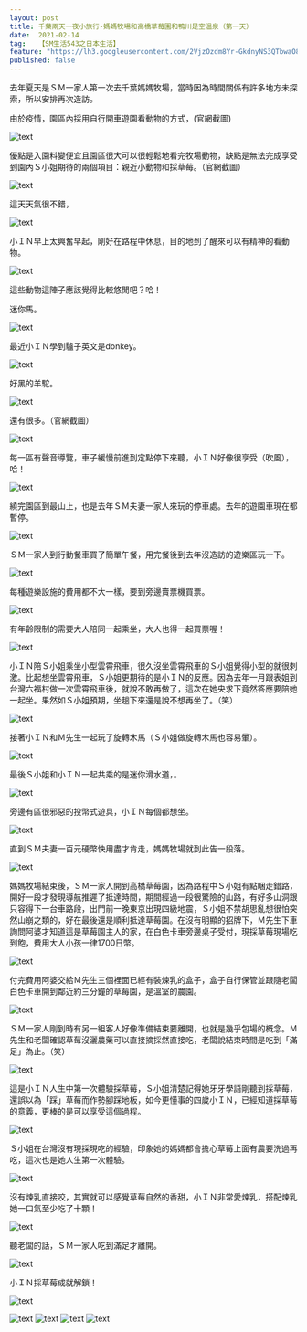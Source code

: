 ```yaml
---
layout: post
title: 千葉兩天一夜小旅行-媽媽牧場和高橋草莓園和鴨川是空溫泉（第一天）
date:  2021-02-14
tag:   【SM生活543之日本生活】
feature: "https://lh3.googleusercontent.com/2VjzOzdm8Yr-GkdnyNS3QTbwaO8msMIPz9ciOl-qhD-v2YbAWx5vRcjV5QZebiDBJYbg37coCvg5eUW2z4SwlAAVGtKDIhk5dfDXDlmuuNJXQ6x51SN-mJhWCtrPwe4zyskLLHnymi2cbJ5Fuf3e5NzUB313906BUi7Im7eWwETNxU8C-xxxKr4lttxtAIrvXS_Pk3fPLKViwlxchPbKZM0YxSQkQR2neyM5twvtMDEljQq5z9c-yWrv5-CVMLNwTdyhoWwKUdp1OXi-412XwRnRzY_Uo4aGmsabDUMGzov0IbfKj2ltHWOqn-DH09QfXXhxltHPbeRcmDoPc1MWKlUBTdKx9APu29NGdR0O5PBWhgxD1tTvgY87XUIesmpEr2uQph0AV6ScFE1t-n0SStxoVeMGUMisyYlNWwOdwuI-8UmSnxO4yYrJOxHOMHVcYYH8yHzxiZKlb01JSvWvE9S87q3VPwBwZf0m-ay4sIacfg_oAaCWGNkhbVXFQKhoBlXRjdWmUafG06yWiv0FuGHcNHeLlku9PtqI0K3_EVbLLeHL36b_xUBFrK0L_XqToaZ0yee_kI1xNw1PSOvX3jdxsrsA_AHKFjyTUBiDFkG7ToaFCVruPFlyVXusycdYvJbaYbGEnU6tfkCkjGt5bn78nrZeDVS8MKTNcH-n7tcvh4HX0IifEYVMSJz6kRE=w1494-h1120-no?authuser=0"
published: false
---
```


去年夏天是ＳＭ一家人第一次去千葉媽媽牧場，當時因為時間關係有許多地方未探索，所以安排再次造訪。

由於疫情，園區內採用自行開車遊園看動物的方式，(官網截圖)

![text](https://lh3.googleusercontent.com/HBMxEZ7MRSYH2Zbg3pHVawVBarXoqaMtjaIjkW5xM7avja4sENEZTyVtRMwLQmSm8ohT9SjHAXb2NOY1hPDjyf5rpXa5Bm75wwcs-tUF8P3DfjyzxILnlAYLQ2lFv7JCwqWcDpk1Nmk63f_XSV5l6GvJFQ2XUBfu49H4IRWmTiNnzcy-LyNt-rZLKbTQn6TctkTy3rV_dJ5SUnfACJD-BN1XhiQzVp4subNnd3SRPXNv-GynK_P7KSyfj2HlL6qRJBaSkvk3bNeVT7eWXau1j70znXjWxunQaxl3KH4tnq0Se-SXFmop9xVngxwqKuhdf5jJRR1KAyxXXt3pKArgMCdiVG6vz5cgunvTJRUFx_A_W4WT48MVH183eYPbxOO5EEGc6HaIoNbLGnp3RJF1FA7Rre30mhMiAnH5rfAbRoCA4FsQbst-e1GZvgH_G5j2RU7aPM57BX_zQTAm7xQYiv1-k5_BhTj23sAGiEFKaPzbya2NqjYQlVa8kHpyAjuR59Z8GKhxY1xzbagijAumOivGwp9dV21pIEovyK2UbAkT9KAtpD391qc4vTjFyoherkdyx7wD7Vuac3JgewmLV3EF1RwZey4P5vSkQDbr0ZPYUje2vQRTou8VIsi-i6HAE713rs6WyFvP5tBCg_pKXHZTOomwTvIKwK7EG-hQ4oUSa2J36fkZnz_CmBZ0Y0E=w624-h1120-no?authuser=0)

優點是入園料變便宜且園區很大可以很輕鬆地看完牧場動物，缺點是無法完成享受到園內Ｓ小姐期待的兩個項目：親近小動物和採草莓。（官網截圖）

![text](https://lh3.googleusercontent.com/EvfiErlk2QaD7X5ZcLG7Ol4ZrCZajrnBb6aXCOKKgWzIsQ5eOyZXsa4Ryc5udE9sLTaeJ298Bw9mt_v3Qd4nFSR6D78320cFLxJJ5nQ6HqAdLxqizMl7HfVTdZQZUJHmnDPDpnEwfB2inVrv-nVJNCL6ewegInLtYWS_LaavF4xva8ARoN98JsXxT2LtEM8uKUTTVmj1SHTBYe6xqd17EuRdL_RY_Q8H0NfuM_K9CnoTH0Tuwa17HP-x8hdr0R0PtEKNJdnh3tDs5KC_9kXAzW9l66qJ34lkFTHn160AtFWAM5rNwyHgGYDuO2TKQGn-gXDyXhta_YpjXWr1yaS59g_gEhldUQHXFISwJM7Rv24dMkHCGCThIp-MciYRs-uqSnon_tPhq60DLBPlBLC8NRfr-MBYNbos_G_N6WGMwoa-L61iMKXAaYqnAL3l3Lz90J2Atl0in_CYMCdgRg8qTBwAL5DwikRaVdl5wTJRRZq4HltSPO8FrF1HoizuXLDcyRGtGENhKdJprQ0fsZforBuEare8eUGyLpZUVWy_Cf8lueuModIp8Oqvr51oz0qwVPv7_STkjVuwDzHQeskrqZaPNZuBDylQF9o-WzAxZMEimVQqoFw3MP6JtH_T0QCstkjIo5nqp1ur9P-eZAesISFjJblJljKz9qAOHbQpRlxDOpI0cLOiCpU6kEMwP34=w458-h1120-no?authuser=0)

這天天氣很不錯，

![text](https://lh3.googleusercontent.com/bOp8IYooxgqAwN9-Q3rDC92JrheH-nYSLMlCPWhsqgLMAbQXzaMdfyNl9RMQdTByG_KbqXQI_7C8-GeBxj_joRTRJJgCmdpj3sFWOzGOjlGRw8k5C7Cn2NVQGwmWyCOX1pKYuHa2ZTvIFfGKjw0115-8UPJsAXal4LnLOn4Z84mXQ8OghXOyvK-1KdspCI52CwyBttY_DsamR7U7nVlE22BjVqOCbOS1ri5gUXkkuphx_jKBaIwjbH_6XqqxleLblfIglp2LLDCxZ_vi_K-fyWpB9ZRBH3R9sSquHxvyQ-bTwEy_Jvz7HugUEwqBOIjEyrGHm9YUM5nFBRjUxJNsm_BdU4E8mbkt4hZO3X-t4ugkimzaICTTThNkoPbbXxJn5U-atSs4xfYx01B_Cs66p5upfVtQuPXzs0pOq0jQUo8R1TQ78z6JIayWrdVcVjSjb5qHgqQuKvmwb2nYX1WdeseLevSohNmch-PHomSlkN-t6fJKAdxRH4FK0nW1_lQzp5UJltzEzJSGXPRN8xJKtWGwn2N1KsVqVmEYtBuhhGkcp5JTft-KYS_3xasi_V5sdzaB7QFj6U0OiVJHI2JJpON5CRNTracrlNErE1PMJuaIy68n3ciGuSHC2MaGUUK142CD6lLJRYhW2S-JLyGoNcnerkEzAJ01Y5u4WBJ8Yt2Ck8OUDBS9cZ5jz_tfm9Y=w1494-h1120-no?authuser=0)

小ＩＮ早上太興奮早起，剛好在路程中休息，目的地到了醒來可以有精神的看動物。

![text](https://lh3.googleusercontent.com/1hZJBLhIcMduMbLVplXvaSH2DHNgKEpDUUYnfZJxQnUPf2qJgqKjW0aKE6_u7w3V2oEya2V6CMfd95GdcYzLuN7db8hGXuO6Mw9U7i7L4cU4G3PL2gIQ66hf5PWhLRi1WJ3ArvEAPFoeElTx-5m1pUSQon2uufo6OqqIm2M1K72-nKtytqhs5Jjwa0gL63sEDHbQaQYLiMQV87HeME-aUVvHfM6uflaR2tNmqH799taGeaRZqNe-SoeuU6i5tVv8GetIeESAeIEZNDrNiz0o01ehQSTPcnMpNB2nEb1XdpHep3any2Dwq_aBS9yTK-Flwwwbpi_9G2qyNUSpvAgLYxzjLOMeY9YgaWZ71Vf3TJtA3KHITqy4q-GFDMvyMfZMWt5eJpAg5AaV6IrYc461Lzs5Y4LgjuysMitRg9j6wCZ08yriywyqtVgu163n5aSX00agrNZjJyGDCh7-R27M2529IctgFnlpBJP1Jaly9GKFwtlQZ9uteL6I5LkqPJW_P1Rmdt4YKumaOfxn7NDVIM2TzqyeshRMb91m_ptig4FtFbOnCiOoiLQaOVIhLP764L6CqXa2jRB7aqVDiuhljU0e1nMv69CUqw7fLjl7671jNgN3QQSrSf4CswMjDYgOoPSpqupHVh2aSb4ZWWebFRQkHrpjwprasUjR4HM0fCQv3fqIw2VNOfeIhsV2mxk=w630-h1120-no?authuser=0)

這些動物這陣子應該覺得比較悠閒吧？哈！

迷你馬。

![text](https://lh3.googleusercontent.com/oCTXPVodyMS571L_Aw7-sqFJYeQQ4aZ__AAEH-hHLu33SWHyaHv0ykv_wKxxEGIadpjnQbuIuqfd73M3QvNe6sOE5gqZMm6R68sxtSKAjB03pl-1bONobcQ7JiMqrMbl6RkU35c9wg3H39yriEJ-vsX4IhHxv80-i1OGX_Vb-t7VeVl5q3NhIxNKm7CsWp82lA6-UsDDgbESQn2UQVvoVvjchESjenTFJOzJGQGmgu_K1mR504qocLkHTMqwtKPdqzvNdQnP3ZUEkCSTcg9svih3n6JankbT9nfQx9r85oth9CU3a-037Dh9RZgh_lb-2HBOFmqEJnJXwfWk2lGFIKFPatjumEi6dElljNVKeJi8gZjSDoCLMopMKQp4rzLyP5H6QPcgagxOJKQvrcNHqD0H3dpeE8stF4Pw66O_Et2sGXZ2sjbsSVskOl5g5E_JpW7bNOAAjkV2q-GfyeYjH5rfs-D8Z73adbEr3L-EojAmgyC7RoFMGwpz6UiNpcmOWC5ZNWb-5FTfViTp-qPW5AKZHMoGWAnMZ6bBTPN7s3MsQ0542ut_uWimKzO2RgHh65Dd4zuwLkl6RKj3E24azPezpPNTtBVCqV4O6mBrq9tijatSzmQH3c0qsLVVCIwDGMRtdyq7uHRWQ6ELsK-P4DRBj4T5YBi_HUsEJJZ1AVnz2dyCUABDDF2PesmwhsM=w1494-h1120-no?authuser=0)

最近小ＩＮ學到驢子英文是donkey。

![text](https://lh3.googleusercontent.com/owpy2HgWsPza2Mgth2U-6CZbVYqB1d3R2Gu_oWVqEU7WX_bbPfF8hUrrwjaoGSQlGXly_v1FOEsKj9dVxS128Dj7hZ7uivGgx-pA585ZLKP-2ANcWr9y-ID9e0swQhrUM15G8QupvkKMQ6dNhC0YaNGWTVRIeRY7xXgYMwoPTdpMRSBcXa6L1u6y8K05cSEu7mmPykw4RfjUbasdTaybUF0JzQQFu1_XpNlQtONg0cN9mNQ6lBTEWgI9uhdkgzB22GYLUSp1ize3HBWJKkMz2dpje09zyZWq44pei3en93awq36gGkuTqavFGYt0c3PEXy5wFXETEUdfED2n7S3OD0oXT9UOTWJ873439tDCadHjhGK49Tlx9LEoQjtINkYK5fixrsDsDZwnK5hYwzHuQA9hx9ARQCv8eqp5IUd0lEQvRM0aUEEtP0_ibA7c7xFxcFDdBkXMNYAtWInmhAPaAqq9J7g3PCCULWWe1YZYE0fy7LUIQC_qDF232pwTZRXkyP3KUwQWgkEC4bG6e9Fi0nL7ePndc_YePPTqsmD_3qP384Mpakh0xIgmVFqJSkP2HrJ-EuFlCOoPDXYH-0VgiJtUBKILYyinX-mgl3ceAqeYbz0XbXxOTWKOS4IKUNPXVSU0KVWxwazS4_sOKWnMKdeRPAL3tf7PjvSIDTalC1HBm0ck0SvqGZCkolDBgNk=w1494-h1120-no?authuser=0)

好黑的羊駝。

![text](https://lh3.googleusercontent.com/ATiQMrGgnmJqK8_cj1s2JG3JobfFVeKCcQOh98sz08rjmLcimziCgF3oeC4WSRruqGt82M1wX3XPCv29BVcLwCNdyWLCJPD7e6yQj_jrWpjJIQrvfZVg3RsZm7AXfeYuXVFu6XFUCSI7w1NH_-_idSxYZMoCUb8ksFuXMrXpEfMfJprVGzTJpWEHbQ8SCr8o9pW3CBejNsvgp65DAZcw9sPDJ6tcgNjHIZckLyjQf5xu14Ku-qaH6GSTuLQwbu5weL7-os0DJBrI7UeLYLHoxABsspd8k5TbjzDg1YqKxCdKUghV4AWJ9O6S_jGeUsBjL1XjoKfJLQuQNRC7uxik9crV4P9P-c0NziJm4Ax49UsyIrf1G9jjVWou3dnF8ilmYYoJiPFEqdpA_M8YZ2xvMDX-x8AarNGvxBZvjTxJjPObQn3pLFQj3L_OXaUX4GMglj-WlFuahcvXeAlWTs6Ez7YIsa5-gsi5GRl7o1PcKofRlyfbYu3c414GsyC-XimdUIFSSmh3mpDvaScS1K3E1jYz3vh7ocm9s2MW8Ygp66g6d0lE5J5zS9RDF9353UytqbIoJMpZ3MBzxu7toxnwF5KmBNqrhCV2L0ub2n2EB1LAqjDqHuQ9IS0_1Pq3RNF3fVWWKxmegAoOv1AFQxoPe9mrqGW0tEGn19ILGj1VfBTmQUPKeBpxA6cRHvdMgfQ=w1494-h1120-no?authuser=0)

還有很多。（官網截圖）

![text](https://lh3.googleusercontent.com/cLfnDelySFflNhSnIleBw0QraHm_PAubyZNkvmZE4YW3waV6ybvqIkD6ja9c9a0l9AQ-Shf_yHd-glqb16k5SeyBMgDb_Ko7TrjwSCFG5XcbYfAJH2U2w0KeIX2ofJxZhXOX38KTrvojYd-Bko_d5UiaU9LyAECJg8vw5RLr4zFMit2fMqAPMF7p4Rwt3T_9TMV07Kx9x-dTTyf3658yjQLJJodqE_tW6ZUU24_OEOOZLdB9BLcoNooJMP9bGStOU9rOkl-P2eXl9pHwxI5J86250qpEoYmjcCvdnmZjg83-z9V3R9ZV4SKIqKwPD7NkfaGxKOlwCV8gk-6FoCWctwan5NFdP5LJoMe7GAT1Bfj12P7VumdsWdczcg-kDkx0kqnK3Z7IvdeCH68wXVv5OFG-huwa1v94_bAPBp5lh5tDyU4o5OsiNM4wXjOeawMnBT2KmJUTKZY1GSuJLTBbTEzpFF09angJhFbX7a6lvLQT_dzVcCaabnf4PVdTRnVlBXyZsDCu-exT7m7QjFy2owGgtTv2CpXADQgGy1hG9a9Smz_92lcsptGwmp7dqMSLBU-o9uTzQiJVvH_sqoFf-dFSc8GvjhJJacIe6aLB5WEqK7HVf1oavHgVyGBW7Pz3lW0f_nZffWf5w8P2HO8McWN2FYwPUKAXz_7WIkdWWABNaxm8Om94PnrYlcfqALw=w432-h1120-no?authuser=0)

每一區有聲音導覽，車子緩慢前進到定點停下來聽，小ＩＮ好像很享受（吹風），哈！

![text](https://lh3.googleusercontent.com/VscKF5Rew39vBImkM6-QodRL-TBz3IcHsUF7t5CLJjHeZqW9D7uZq5V7kdahrxKT0yGVvLRoFv8YkqP320KOTScAYwVonlkimGFRooNga9VK1p7pQexoANqCbSyKq7sieT0T8BobqIYLRez2DLwZykLZ8OmELfBvtLInVpN3lDEnaQVtt0WR-unvTR9byL8NqA7biz-IuCYdEzOFjqVE-We4kvvlpinEd028M7ZcNbTN3FwSV_2z2OWrfFERZRvAMdrHRi5AdWn3Evo53WEpCOSq9j8nI--nNjQK3thO36WSrKqPppHjGfNGaLKZUTq47CDWHA8AIYa3gzI7ZHEWR13r8yIjt3KAZeYiqOTkx2-wY3RU2lr-IKNp0t_cIUNyYWxpLWmrzrQV2etLvjLhyz6vedG5bjzSjMstWVTGM0Fi0f0bJTv6CVgmreWeSgKy9IUt3MUEpt_DPe79L1BQKXAuVnZrh8RQg9WOSDuw-VBH2FPAR2fSpLhWGVEhG0qi0FN1G9rRqfiNKfRri-sxPkpPMNo5GqSyBasVBBB6gbPdKgl4V2yFhEQiTngA13X-_4wXwiHQRJYWF7rfLn13ygOuKhWEudaMhWgx5SpqWtptoo-f_j5xQCzXT7dV_iHyBlBe6rgcXWnhth1_uBt7wTCSDcIRZRHAaa4yvY3gdpq9azSAxMqy-ehxZ6_RlyY=w840-h1120-no?authuser=0)

繞完園區到最山上，也是去年ＳＭ夫妻一家人來玩的停車處。去年的遊園車現在都暫停。

![text](https://lh3.googleusercontent.com/Cmu7ok2zKwTL7fJ7FAKeMzGcildA9BzIpLyF2yP8cEc2K66RSMBaHv6Q0nqXGVaHA84sgqhgOvgkgBs9TU_C8nwfbvL4w4hF8c_0m6W38TMQTa76Sd96oP0UXM0rlmxPniC8Aos1En89XmxPKHt9juzCPdDjqwy4lVhE-usYE-5P2f2h2kTv4W4yddq5O29TzZs0rtLYpwf1dyD1UGf1Rw1pjuUzQ9yTftYOYxstsgLO0pI4n78fJiRARQXfjmtZ3kAZ7Gyh7X0C6yMdBIvC1Cf0PIW8s7BEdottL9H-Ba7bcXQ-T5x5w9RDzARwJHttTuXM-2fHvGD5gTOLwo-LCo1UL0sRaFNv7gH4kN9BpmC-RZrgJ6nz4yah-hruUo_9jUVvohCftb_lNP3saQMK9NORR4HIXgdlOU7_QqDth3jIn6ptFJIPjtMWOI-vOwcFJ5Qlu4oO2ObHtAmtZfK26KJerpOgAYa5sQOCVzaAYcD4_rp24D19bMJs8EHmYfQKpVIFyD7Agh8LMvdb1GMBidPhu2vTfmdJoZbRin5CV3cl3V_yw2Iz9Ig09ODvg7Z5QlY6CTvpEj2UGz5jNTJRh_oljl4-KFmcQwCwgugzFSflWfZ289tA51HIXYKlsm_vvldz8dRPmWgYwTFdI3UPyZDKCdBFSISHw5rPqI4G47I-O5Qp5bCzSv2OqotLyrg=w1494-h1120-no?authuser=0)

ＳＭ一家人到行動餐車買了簡單午餐，用完餐後到去年沒造訪的遊樂區玩一下。

![text](https://lh3.googleusercontent.com/YPWKVeWidHxaYKNS2VQGRqbOawwuF7_--iStCOCqox7V_FGm2eJfiRiitV0So8O_3vhh80BQEz3Sd1HpI_q2Q_yOdjg-L9PZA5aICv540aApQlmIeO6SLFpQnPBiT4RnVVdsHgYf5GQMZBHqmBzJTfrUVRMtYtR0QAoNostIrhAQfYQ9lGKZx7igkviSCvkZidghdYA6UnAfTJPcOzB0hcq30CfDWw9EGfwjgrEVcUrLBija49RK4Uv2C78jRoJW8QVdJP7QtZcS5OPyNtRlsYpk_RaJyNSTHt14wNtMvCJ7zpqC-FX9ZAtIS3lvARDeN4MK4tRpMOYx0lw0lyKFTOh1Lq64AqHEDPtYz8qjv6CAN5iY2f4upUV5UTA_3FVQxtE_jmbGOs5qud6Y7Wyz46Zag0_NdRf6ZKgpfPYJCEtHWB9-bVTSV1JoMMOxkagNtoPCe3JY4eLgxywwpvFnOeAjjxTJvFxD7e873E7SBtxNDxwsIcLYYmOtSUF3JRyASzk3U-PFwkw3DZFE0BZ9a1d_l7b0wN5Unc2T0EdG0iC6dXhPBRrwxhaX_Bt11UDD9RnWkqNWM1W324wEl7w2V7IdR2WbA1kpTLJ26nfqUF15qX7-YtCaGeTGql1MLOPd7VydO9rTVLE8fwnuSVW-Zb9-CJttrPs8qD7WJiU9zYD1_luh1K5-t4-oMv-CtNM=w1494-h1120-no?authuser=0)

每種遊樂設施的費用都不大一樣，要到旁邊賣票機買票。

![text](https://lh3.googleusercontent.com/U04YCJLQ_5yMJftGWd2Q9INaWBHMSiMm4ItpAJp6j1hrUGs4_RoOh4P_kL_cKS_hmumkfvG7JrkjKRTpcSCf5k9yNlz3KUJqgy16Mz6xY8Jyu6WyGJ032jBXvjulo76Wu0l0TuRs9hR7M9TEjs-nuQrcMWcHmfOoVAv-RTHspaQ17SMPKHIzdy1llMHo6GmQLO6TD1-GbJ46CVlBIUKxD785WZKxMXQht9FbrwDpX_AHKVDf3w1u-VQha8_5QOuw0VH_RL4XVubsuoA3g5qfkyMp8baLHQEYAABMilcAhQvUhc7eLE5ixuPKStPld-V2K5U2f2FYoiGtwY4e54ZQr5ameuKz3AM5KrcZ_Oc8h3njdf2EX6s9dTyhQ7yuv1q87Yzn63CurjI8WwFBB_F4dUvElBW5ZnxEzespvuv5NDpvOnGf_fHII-mS-0AOUGc7xA-p-mL-fDB8C7ou2ANp74OQVuOHnur3X5k1VYLXaXc_ZqWqsuYzJZ9qV8CJ7K0npotk3WGecPI58CFQJdWGjFpi6gXXrXXfqiSmzQIb0wf4hRVvDRxbSpz0aBpUavO7jWty_WkibNP3C1i-HwCRUnPV8wtnzQiPPhLlBu7pqTH7dktzl29pnwkCLpQO5Vh2XkTST7BeuXwt1gCq5oSMxvuwf-SN0SVRX7MLmeuVMj-mFgIyeFWqg-cHKX5Prrk=w840-h1120-no?authuser=0)

有年齡限制的需要大人陪同一起乘坐，大人也得一起買票喔！

![text](https://lh3.googleusercontent.com/j9ilaXPNDRkktH9yuaBi38uPgMTrd61wZ38cWZOxBkMKEdK3okmDMohZtsnYhEgSiBaeMVfpsIQNYJBoVQfHYwPWW7Swpmu49e2hKD6jeT9qemqcWJCJcX7DSfFTF7qI9otrGdj1ewSVyO-UCXzM-WbLb3sXQ0UvgYwUVZKN5uIrcRz4OZuDUoZFUCzU6rbhmxW1wxkqqAdCcmnuvZYPNLTvxkQl4O4wZFKebBge7KFzAtsbsbcsH5nEtAgtrnx94XJhEFKebsynISohAJ24R_n5MY05Grkr509WJD_ldwZA3XcvebdQxncCIxgCZ8QfbUvOdEqpanBeivN_aaHl-NiwyZGLwQOMbUEZK6oS62b52GkUT7rPEHgyac9rn4kt_ldq8YpTJ-oEYDk2vnQs58tlA0B2nEJwkLB2uV0LzcER5DO0XQ9ZG4oGwRQjdr40M7h7owNpSsnOE6ucJt9BBnxWFozW8rz99AqEw9gYOJq7LN9B-LSHC87ThbweaxajIKWQJcNI1xqQChqAYjfThejsfQaF414O0LN2d9lZNd7byzvEQ3rGsuzqvX-ocUpNy1poF2TGoS9XLrkUUsGjsLa7AiLUhQ7i95iegzn51mxydXVXX7WoPHZp9ZjhvCVwSnLI9zX3Z50ImPUVpO3S0iJd3JfV-aFTky_Ooxemq4mEA4vjKSGYucO8GAl8YhI=w840-h1120-no?authuser=0)

小ＩＮ陪Ｓ小姐乘坐小型雲霄飛車，很久沒坐雲霄飛車的Ｓ小姐覺得小型的就很刺激。比起想坐雲霄飛車，Ｓ小姐更期待的是小ＩＮ的反應。因為去年一月跟表姐到台灣六福村做一次雲霄飛車後，就說不敢再做了，這次在她央求下竟然答應要陪她一起坐。果然如Ｓ小姐預期，坐趟下來還是說不想再坐了。（笑）

![text](https://lh3.googleusercontent.com/WJNQg3xo0vHPiZCG1cC0zMDWESNcCLvmc5xItrkuxIqkw2P2CEsJHcRDydu90BdQ0K3eykzgD_49sjAXQWlgBz55yI36-z-GZEVriG51FL9bQNdXBL8a3sjciL4QpP2xaGHs5HPhZi1e56ooyUnGJ71x1NRCmWwIDHyPsfayw5dLSNupfPT8QZnfwu9NpYtOFNVxgWa_aKPiqbgCh7FLDEmssfxd82GPkgSnAD4HCNzd_iz2xWTQlu42cTSKqIgZBkx1rV6vnQligPvI035XMCv7xGVvN4mfiG5o5Eu1hnYwXtvZXe5k5FyMLVWbA8w_RBO-SRbvFoK6dscjrdjyoWGrIr04Wxhb29pZrp0schanLj2pCyA5CS-FkYKGQ-79Od_wAOro6-XgPBQOJu52NodUDToWQf2KD6a29ETMGqhz3mZG72Qqqj3EKaDttuvrFsays-BkdQVdGmQTaRUQPv5UHC1On9Nt7zzgDjiZqX40p2jjLC7bpz6Tcxvkk3Fe9ZEfeecVvV9Y_PSW_N2cfTO-qCbfiVq_Nc0oGE85c0t-9NN56RIE_QDKKDjquCXenNsIn_yJgUvWwJOX_gNqR2KT2IafIB6nwen9zDkfK5nG6yvY9uJimk5pNxUhr76JXRAbRob9-H2ky4lN915Y7fBEKyE1uV8mpe5O5PjkJnMudmyW35oTyMQDxPGeVgc=w840-h1120-no?authuser=0)

接著小ＩＮ和Ｍ先生一起玩了旋轉木馬（Ｓ小姐做旋轉木馬也容易暈）。

![text](https://lh3.googleusercontent.com/hXqQbX7gKa46Rjk-d8FwaVQtoQTMzRdqlgDVuJjIw6vhrh-kfV6odyYgh7p72njy-9oe0R1o9OK6emGEJMPlTNHsDvPmhGCiy6phdVZNbvm2BTPXkozrC8vt6deijJ2h9YoCUQL2Qcc23L5j5gwjEIiirMk5ad9W99yePeSfAehz2-jYbKDMwahFCxKJTeHJWjtWLISWwGQ9XK9G__v6Oi0u9h37c4LVDe7jFc9GtNM-MrymhWAAdkqu1qVUSllK22i2EMynAjs-G8pt7pEwaeO79mKcHaruGd5iA6vxupaHtkKG3PQt8NLldUfln5ZZ3p9Jj7b6sjt2mh_BVXfTqOz7jwWCyS4BAecUSDxeVFpp41EOL-5EabM5TgBbpd6bqfGc8AZmOyvGhB0C8FOG1uq9S7e986nk0r3Qd1_jRlKQPTrYD_rdqa7AKSry1tvs4XwgGxYBWjGXjLDhjhju5nlp2QN9JirG5psE07NbbF6JB97xIqqk8lQjzUXZy44FNGLdSis7IDc881seHg9LIKMCRW1Krx-Sul5MfXGW3atRErYaYA4UZd9D3iqLksH1CisR01d5w8UOI7hQzyi3tr3FJSuegcAsvARbmDnWGuyXuYHCQUiJjPzaUuWoR-0mD_JgVQt4l8l6Uzl8RtJ8M5szVRqp0LN94ega2aC0GYFkobVQxBjzcagdrAuvktA=w1494-h1120-no?authuser=0)

最後Ｓ小姐和小ＩＮ一起共乘的是迷你滑水道，。

![text](https://lh3.googleusercontent.com/jwSkKQUWGGe99kvCSRQmd_kKQtwWuWoltOv7wwPkvAfCxSfmHD39lXqn5aLsXWCSrYjUpBtvjXEYc1ARXiMyZo595bNjfFiy7TAvDNKv__xTD5baS9cc5le1X7NKl_8I8VWrGvoI7wST5P75GHblpP5C7t_xcU9l8uYr4Ic0s_XmEJW_zViD8JaeDOw0wOfWQ15amEleY6cWOVNiOcj1ocIopVsfq8rN6vAzMQmwbZDP-USynrD3K2lVmsYYYKhkI0hcSfR5Pc_eiWAJVoNgquFFUwFkKbVgjJH07IDnOJ_Xml8ugll3kJNgwoDckXsWb6cvgQyyZAyZKpjPUoQGg7iXieZTI3DsI-MjBJHj9t0Gv8pjPNCgxwLvP5ENndMdJ8lz42WYYjcwFuEEya5sEvvY45rEMtm6HIYH3Q2_c-Mh6IjTw4A_54kd4N7srDig9TCwnrBCqQmsypZYomYJNtfucz5Dtooo07c26qdAuGsTMpFGrl5rGju11MyUdxCL_t8gY7xqODmwXNErZQF6CdcFcIilY8fnCWe-1BrMXcE4-X8BBBJkBr8opxMVOEYn_E38LXBGnJlH-YvFeCH-IwsZNLbrxOTUX2yEfXcLDYQDNwt5zJGj9oh4mILeI-BmaKE_k9INAj9q2IpPfWUPjWTFDEC4vzauByhL3-vxvcivoORY71loCZ6YFpKUwts=w1992-h1120-no?authuser=0)

旁邊有區很邪惡的投幣式遊具，小ＩＮ每個都想坐。

![text](https://lh3.googleusercontent.com/qcDxTdzI0hhkGiaKYjUsdFRQ0DZvJ-4ng17UYheYpE-Y5Bioc0OB-9uZf4Wo22xegZmuVNc6_Er174rt3VNz8o2_-djzik7AZOD1ImElZsluBSvoJWO2PWh6ZpCy2-3OEVfBrt3B3pnKeGyTUxqY4CR-EJnLxGX-bqytpc61eXhdHsFznoHB1kfObvqFlvhncteXdytDSGTUVx2edKk7SPxoMoBEI4ouBaWqsxMcOIUImRQYKNj8mrfqQRv80qQIadtJcNRe_WgOC4-VqJO-giob8lTJr4CAdCK_gouhd9ZsmC4zSyUUEmiAo_y8QE2lxHipPTAB8aivlS6CCy3vbaELX650Ewg9WDWkEKy2fdvEwWnxDL6oA1p6NWOoWaOuNI7yl21NOh6v3lYn7cLej8LmQWMPdP9uEGO5VEpqys-TQcfurJpz0fn8x2MjdoYkEjvSB9Op3qeAZTc994WERqT1jTFPn7emv0cX_8HOo-RLyqt28sxG9RgpAxS27pHl3Qq-ncOxCrxjWgnto4Hs6sIMLbN2IRB3PFVLwzlkt-YFnr5Mk5TJQUvSfSNcGfuumS26i5QQft4yCr4OjBh-zxeNmKYinJtMJr8nRL62c8CYj4JvYXUSp17wJBUZmBJ0lhyrUYVBFweONtX2DFpalvJGulqjFWd8Fogge93LNeiqYyA8yMxlc8Kyt3zK9dA=w630-h1120-no?authuser=0)

直到ＳＭ夫妻一百元硬幣快用盡才肯走，媽媽牧場就到此告一段落。

![text](https://lh3.googleusercontent.com/gma_aNyFoj2Vplkszd_zBCAAOmY69035mJbYSP-gye-498YOssuA9TQRS7_kdYEdgB5EUGbiytJpuJDPQR_luHZlJCZK0BZD-fTd3FHH3CFxhLTvIZSyS2YfNIPj-9lpdAnJbCNQMVRhYMMkQRlB7eS3Hmbain5GVkbKOqR7Da0NV62EH652n-qe7opUoLQul0XUF4DpYC5VqhIxHLmMPV4Flm7w6A6DPcXxL5J5dqWyD05lAiC6cAt3CTf0ej0q5Sl693kR-M8aC3egraXVtq9j3jtssBx4SOdBoRlmSkD4nIJ4qXQM-jduaqrhm5qEaznWeRURC7C2ItD1ttkhW12C1B42IxqIe5tkDqCnY1KM331APVpzmE6ATs8waklBcgiAhnSlZf5N-RO658oawt5LGhyl-h4K-WeBvKCCVOBR81um0byioKCEUTjeNqGwJLfpuTWQjuAvtfbvvIWBYUgeIhlQrCB09Xkf8aAManeE8dOAQG1_cGCfMf4cYmo4Aay3Fqdj936-lEte0oNUgv4iS2spJLTq1xOAdZlfybSpUs75eBwF4WtfliPxuF4eZjPW716mGOo95DYr69ffO3yq23pYBlmZhifKdL4nbErG3FajXyY2EpvQyLlZev-CDmvICR9UGXwgJy2NekEV5E41ui4EuhAJ1XzwUuIUllqpaeniLRSfzbMX5W706SA=w1992-h1120-no?authuser=0)

媽媽牧場結束後，ＳＭ一家人開到高橋草莓園，因為路程中Ｓ小姐有點睏走錯路，開好一段才發現導航推遲了抵達時間，期間經過一段很驚險的山路，有好多山洞跟只容得下一台車路段，出門前一晚東京出現四級地震，Ｓ小姐不禁胡思亂想很怕突然山崩之類的，好在最後還是順利抵達草莓園。在沒有明顯的招牌下，Ｍ先生下車詢問阿婆才知道這是草莓園主人的家，在白色卡車旁邊桌子受付，現採草莓現場吃到飽，費用大人小孩一律1700日幣。

![text](https://lh3.googleusercontent.com/2LYTLe6QICxdMip4DVNxOjn27DYtAb-q9cGNo-b0TM9NVKCZuNAsecXdxzK8D_zHh-E-IncJf1fQbtzJzxpG_DhvbzRYorSsl2XiAtN4QxYLUQ8vn8zf0qqCLPHqLopyacnavSoHrGLLUuxeSIcM4bEUgWypDLzRH1PGuVKP4E6Aoedp-MvH6w5KW7ZworjG0BVmWXHg09oyT7t3bbwJhzlgOjiiYz10g3u3oTOwCIgGr4omW2m-_x-aksf8fv3VsYl9jGDDdWpInPzbHQPO3Z8ldaafxOde4DaVnxFliXoAUxnoyPhEecPVHTB45udagZE8B58SGiKcBDtDq7od6ohhkDQAtAyDEd1pHjOBnvj44QU8wuFJL65IoEjMBXRTc6RCWKF5DWPsei4QdpFBsHVnilVTXjlYuNAzG_ry1wLgbNyrZ7CodAbIiDAdCOcz9Y3ijVekPx8o9JK-VR3vn8ey9X1TwrTBZR22x9t8Kbb3Os0Q2FkMj6T1nH1CArueR9Ng-25-BbBnlK8JR5yEyZUzm0Rz4Z-YtDAvhJOK07LdsJ_Rkx2lHM11GMYrlPyrM0hDEOFYRGmZPd_tPzf3gD0xk3BuEkShH3z2o2XOflsAtQF4NhCFK9Dy6BCroMYarBEAyp8MZGXMJ1J3qycP7PEuLBYpz6HUiXj-dtM5Xd5librCzUVDDkbkA8yowko=w1494-h1120-no?authuser=0)

付完費用阿婆交給Ｍ先生三個裡面已經有裝煉乳的盒子，盒子自行保管並跟隨老闆白色卡車開到鄰近約三分鐘的草莓園，是溫室的農園。

![text](https://lh3.googleusercontent.com/_sh86iVWRsaUJhPonPqS0FiRFXwdU00g8dG4RWXD--MCHWI_8ACVwGzgt-e2XXNjXmNUCS3BQvsLEjxfDqhmDLJ9CH_G-2JOCgAA2eCyGaS_h9XiQ2GkousmkaWsQ512JiC1PYLpG5ZTqX4ICFoDTjK-Buy4KBY3oG-I3XyYiYy11wVeqcYNbEoF--5xScQDi8Wk5P6G8VMVymaBKk25DBwNWB4mwYqFdALtay-eayx1TyRj9YrUp80dW56kNljUrJJwCw1txx6giKWICguwjLP12MDSpIQlHhYP67BYMHonNqwOLcY25OrEFwZaVOPVJ7yoYQ-Rb4q8_zpDbGw6y4VMjk8n3TVIxKUkGpQd_OA2BKC6A9OJJCll_JjruTzCBmEIGZHVtlVyxGMjy2z4DSbueqDfhl-k9ojmsgiBX1Vhy_D0pFFBetEanOT8_DZr6gbXeGr43EBpVjWOnjFJ_nlJXSE0urXoad_EQL4lTBrgja6DsSq7kS_k6H-yftz5cV3IcN_RNbsc0AhoQ815XnNNK1eCdVmA_KJiupzQD8f9EtdDjeRUtdEsG9I6fZjEy3kV2XdVdS4IktZD4SQDoWeT6jUXWJ1kqe_lIjy3pLTiWx2fG6Z2fybxCJbtaVD6y3f7-KgTM9IXkfN_XZACCpW43k2w4Sgnm--sMNVkAABVbmV_x4dZO6P1dlKk94Q=w1494-h1120-no?authuser=0)

ＳＭ一家人剛到時有另一組客人好像準備結束要離開，也就是幾乎包場的概念。Ｍ先生和老闆確認草莓沒灑農藥可以直接摘採然直接吃，老闆說結束時間是吃到「滿足」為止。（笑）

![text](https://lh3.googleusercontent.com/CpxE-N3fKyI8e4Tu7zpZrZSS-QpFuHsXGfqg2zlVWyaohDe60IzObjfb-EAr7IOHCJWvkDpwjpWMH58t4vMmhBhZIHKeLIxMjrHmgLJgDk1FLa25K9dQ2jZ4NxRG6Dp-TPlL3i46jd8uH1k3XKY4D2t_fteg0Mt6A9K_5qIFC_YizudiEfT9q4zcpfKLtZgCQTqO67tB2tSJw7dlxatyGqrZ59y_jOh8JtmwrMigXAPcGwpXftOEcq92PpaUl7inuSv3w6yKpkjuD6MqnruUtMPwAK_4qLx9AEaWp0QrjOmNYTydvpE6V3SbSO7G3yq_wUyvl0vREq-SsCtpUZu1UiLgSizOMvPsq7cU2A2A1EugCJhjnVVNClQu4nGZn3yLLBQUz64ay1T9qqzU_SRWRQuwdamsaD24s4af5hxIlN4vR82TrqbxlqTxQU_eAZ3whm5EQOKtyCFC2DvPqC3SxTrqyOUPjnEvrUTFCbarKaTDKS55L9fAKrlHJIpR1R-Bj0YR1dR7w_FxZlrzP_Qt_hxSkFYIarU1jBcdBNCI2YpJAN1qvJnYodfrk1nKLhiiIf8y_A5mreKQOw3S-MLVU3MFTb1rpJjINYSOcKRqOCdeNtI0AaKOo8JmiQlIMy7jIOM81T9vEBVQQxcH4S4YydWgmshmz7C6n7FlkcksIGLtL3r01ztnUzBEQQIGwJM=w1494-h1120-no?authuser=0)

這是小ＩＮ人生中第一次體驗採草莓，Ｓ小姐清楚記得她牙牙學語剛聽到採草莓，還誤以為「踩」草莓而作勢腳踩地板，如今更懂事的四歲小ＩＮ，已經知道採草莓的意義，更棒的是可以享受這個過程。

![text](https://lh3.googleusercontent.com/ITNTW7lHsedbjeK6ggDsFqUcAy8jIEtubvIh74AZMenqu1-o0duwNTCmf2c-4JVCvh3hvOFCAkX_nUXftUdH4gz8wHKnJ1Oz72VN1CgGnVLDEeboqWjFt0VZPebPT2VsN90zKP9l74XVH-npMbHWDveFpRNM4XHor_6nzzSA16qrO2Jlwi_mI-ZyQ_uURT_BGKtdVeOq6eFFntJfh3X1conMjn6tKbjcwphG5dJqCVD_ogQklSke4W_LEDsekOLwek-sB-LOa1vFbUiSMl71vnjp5s5kKD7yQqAW06wva0Bsya5Tl01kFyH8Up8ErDc2f9DfF2Zoi2HhaTpQk9dWo7aa1OBoFO2O-h8i5pWM9otNEYSjPSQqYwtmvRF3E-Lc8q7a40qbUO9eh0kh7L2sJgoYtSGSi5EDXpCaHQ_8FhPhiKbKCRg45DpiZ7wo7ti0KCENW0cpCM5qjTbo8PYS6M-jlDcL1AnWqoE8cIG3-ox14bYYC11kiQUBqDvdphmbx9oJhmkDWQECcdnGzWkAdfR7ec-ok3CKGFHYTCaUwfx4QOXESxD8j5uumdjGcJtSvziVKQQWzUxhGYrPdzd9xdBDrHfNMjFz0eKmuiDk1W2jI6QdPaFL1xqscyZ3sYV4mNHWzqFQr6uI36gfBi98MlycBUvV7uucymUh8LZfywMMbF9AbnRN781BLMxPCcI=w840-h1120-no?authuser=0)

Ｓ小姐在台灣沒有現採現吃的經驗，印象她的媽媽都會擔心草莓上面有農要洗過再吃，這次也是她人生第一次體驗。

![text](https://lh3.googleusercontent.com/d27WK7ACRTiqkWmQ7DBMHjhQ6hMFyDjtGHJgdMaHNjebgMqHoduKGXC9fOFmTiV-fjXlnHgXMD9KbrmzLKxYIM5z22GkCDy5i9KYjNA4dnnOcaza_ZKYJvQ_HWx2A1vz7QIsuCuiAZStT0xuJi5-7GjumKl6zlix8vFhGD0bG6wE1NLSrSZXo78zDwyhtisWeLEU8yFi3h9DrdZhWqQ8B-VVt8GEAaM2I7mAYVpwd7HigKr7fYuc0cObS247j4OXYpAorKO7GKUdKTpaZVQlHdk7y_PsLyatCmdsuagzJvp0SYFhn7vq5qud-GmHVBTagDAPPIZ4L1UAbtog6Nz54N7w6QQq8X3UUirql6t7JdT8-hMEvwaWIv9Q6vbU2PGFfwBdmtAfSx45WNtRFv_1KJ6Rb1XVm67NIGO-tRBH_00_SlAa948C3ngeWyhwgFaHAB8vI9KuGbIOG9pGjtOpL29yOlBgs1mu-BpKI91CTBiaLAAIXDZA9Ldec-nF52jLeX7CNPKiWhgmeQNLKxy0McZi-DgmFdk_oXykK_blSroyMgSF44wb9TU4KQA30N5xVjhQ-asSSL8UT2GCNsjvtUjU794Zw5nmApx-tjB5-bVnOsmlowdrVCLz_xcSgLD8JKGTSWXQVoBAnN2lm_99XFCRxQcP_uqMFUOy16QpLVoKyRtsngTRvYR5fD3c_eI=w1494-h1120-no?authuser=0)

沒有煉乳直接咬，其實就可以感覺草莓自然的香甜，小ＩＮ非常愛煉乳，搭配煉乳她一口氣至少吃了十顆！

![text](https://lh3.googleusercontent.com/7SoyzBKeVJWhj-fAi-T7X-_Ar0xjDXdjuLy8ZJ603DalWYo57p0k4H91IKRF3Tc2hFjFG_W39ucehVpZsScKfg6U_L_p59wFMdcD-ZbF0UxOsIVqbVR8e0SWBPHGrffRVgw4IYUlTuZO-vYx031rfbgeuf8EsenAGKm76r9bmZv52WVnr6fV6aBgN5Rqe8H2qXUY_MMXmVnFptDsAq0Bsgq3ANFdIZvkk6EygUcvMCGvKg7edoycCRjKNQ8LUTTUaYG8_31Lv25wi2Og-kPalgT_wpIwElxVZNoBeEJhQzRO-CGvRMC692duv-adUIWbmtcpwYvkNIm6_WNguyQWKS6Jz6t-h9gZ6b8I-neYGQkcK47BuvFEYHwqsPL-6pbMpEZPaYFdUJ5JOFL8eHawB9v69Yw4hqaFguUfCSzZNvYguDbbJVKVW0GHBExkRULKxf6fYMjMKJH0ruWQfY4ig0GsAVoaC0p-btVAR-ImiUdqRxUimdn8KHUlbcucB5rZWqmq4Fs_1lkf8cgfbKGh07S4hBiaCtA17e-1TpLgYsMZRTfXY4opLE_xj92VMAVH9CkRA9setJrTUrNF7wR2iTY4BC3AY3nqw1pEDUcOyc4RVLw6NZU_I1f9QI7CMQ80Hx6F-f0bXOtnAMDK6acq2gg4j1sQdSBBJdeqMWnOoS54OdgVsRGpS52_Ud8Osx4=w840-h1120-no?authuser=0)

聽老闆的話，ＳＭ一家人吃到滿足才離開。

![text](https://lh3.googleusercontent.com/rUdN08ITlSISZa6LA9vY-h-s5mY7rTAOo_1Un00BEMy2M43UTStYpPVh6HhB2R95halaWbUtoi6po2Sg0TpsJn8FTQ4G4UCy7gAAwgH-ENGBo_MxUZzttouJpkM6Y-NPtLFA8QrkryJpxeacGoJqNC1KEDr5-v9E3a81rPaGAJIa0w5LgoEB_FLSg0Y6u9trCXKi9ftl_eS3H5O89Sy6r_6NyL_QGu-mEnVmV8umGpJEeDWBOYaiGxjxmjQzWRtFoKHQKAabpSYPGwLf9F7WqfMrZHy63EUxTMekqtxbvn-SwAoeCrHoYn5CQp0vdm-V7ar1ZRgU_L9euEx485yo39se1559N9yo1w-GBcn8T_XRxEubbLnAUw6t-vZ_kGojl2HnL72stwGGl4hFeojOUMDcAc9XoeR6evdADZahG3_8eeIdnvakQIQRzKDLp8WjjFcdFXE_6lm2nrxQP0RF5Q77RG_KRiGhEBwel0S_EUvP4CXsM46ZhBrNTovAq3TZt6Hnso8HOjsQ2iB053MoQRMyiTn74iFwu6crTSTHUK6z610OW3Nw5sCF1uZIOquyG7-K9LlWJe_eYOIZI_Nv7Q7FkIGK5z2aooEhXnxxw0Wns1jC8iN7fafkPHY1YWu_ByN4tqnL9SGdieB6MjS_HyST5y_NfX2hRUKW1OmwSqddozAw7NxGMEOJ717tYcw=w840-h1120-no?authuser=0)

小ＩＮ採草莓成就解鎖！

![text](https://lh3.googleusercontent.com/wYnuTPn89j1YnyWQXS97Fbvdx2oiBR5kChFQsyqkT5ulYdGLZsVLwbwinhbGZRtSjADOAaQsq_BifIyrf0wQVv9VvlO5dTYPS7I0PkqDhICAzEpzBmq23d4SxysRP6vsDnWCgAA_JtMEJR2N8a2VMWre2d0FJ6DNqlW2eTD4ve08bw03kAZnii7uUHYMswEK0RUvI0QhZBeEp-UrK1IvfibB75UsV7av9xBbvgPTz-WxvIivbsDMkkzJJsIRBLhN9pP4qq3in79W8QWD8DWB_Cyrr1378EEQOzyb_51s4AhRY6ilJPHVkRVY-oO3mdpWe0THSZDisUC4-Nu1dijwluj6Loc7AoPAvl16oHw58849olN-2gDNW9xqwbmyi9cfzaN44tTzhBvJj4PCy2E6qk_7g8jJ5GP2tgKbIrj1SOoZx8yQqw0dGNNEgw0012hO6rshKlB-BXT_8e96cZupVnfpoDNUNPp-SEBGXlE_wgaEl3aZmGmvd9uCbSjEOEuOwNPE4ObpY2taER3qZ5hjBAy9C6s0VOMZBHjaEsysqBlJ9dUp5Us7Mwl3_C_hc-NJT51J7iHv6Czt4r_iMK1qF3oHVE2WnAjSC0-z5acRhY3dx-0rQpsMFgnwrKNS7odMN4ohh5H1pm6i_nEwZeTSXzu5aPgJKtrzN7vuJvNv44R0FKkMn0ov0ME-1TfRcKc=w1494-h1120-no?authuser=0)



![text]()
![text]()
![text]()
![text]()


